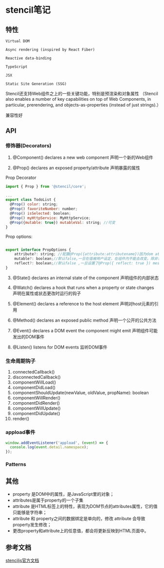 <!--
 * @Description: 
 * @Author: yanyuanfeng
 * @Date: 2021-03-09 14:25:32
 * @LastEditors: yanyuanfeng
 * @LastEditTime: 2022-03-18 14:41:31
-->
# stencil笔记

## 特性

    Virtual DOM

    Async rendering (inspired by React Fiber)
    
    Reactive data-binding

    TypeScript

    JSX
    
    Static Site Generation (SSG)

Stencil还支持Web组件之上的一些关键功能，特别是预渲染和对象属性
（Stencil also enables a number of key capabilities on top of Web Components, in particular, prerendering, and objects-as-properties (instead of just strings).）

兼容性好

## API

### 修饰器(Decorators)

1. @Component() declares a new web component 声明一个新的Web组件

2. @Prop() declares an exposed property/attribute 声明暴露的属性

Prop Decorator
```javascript
import { Prop } from '@stencil/core';

...
export class TodoList {
  @Prop() color: string;
  @Prop() favoriteNumber: number;
  @Prop() isSelected: boolean;
  @Prop() myHttpService: MyHttpService;
  @Prop({mutable: true}) mutableVal: string; //可变
}
```

Prop options:

```javascript

export interface PropOptions {
    attribute?: string; //配置@Prop({attribute:attributename})因为dom attribute只接受sting 设置的是attributes
    mutable?: boolean;//默认false,一旦在值被用户设定，在组件内不能去改变。除非该属性设置true，可变
    reflect?: boolean;//默认false ,一旦设置了@Prop({ reflect: true }) message = 'Hello';attributes 相当于<tag massage="hello"></tag>
}
```

3. @State() declares an internal state of the component  声明组件的内部状态

4. @Watch() declares a hook that runs when a property or state changes  声明在属性或状态更改时运行的钩子
5. @Element() declares a reference to the host element 声明对host元素的引用
6. @Method() declares an exposed public method  声明一个公开的公共方法
7. @Event() declares a DOM event the component might emit 声明组件可能发出的DOM事件
8. @Listen() listens for DOM events 监听DOM事件

### 生命周期钩子

1. connectedCallback()
2. disconnectedCallback()
3. componentWillLoad()
4. componentDidLoad()
5. componentShouldUpdate(newValue, oldValue, propName): boolean
6. componentWillRender()
7. componentDidRender()
8. componentWillUpdate()
9. componentDidUpdate()
10. render()

### appload事件

```javascript
window.addEventListener('appload', (event) => {
  console.log(event.detail.namespace);
});
```

### Patterns


## 其他

- property 是DOM中的属性，是JavaScript里的对象；
- attributes是属于property的一个子集
- attribute 是HTML标签上的特性，表现为DOM节点的attributes属性，它的值只能够是字符串；
- attribute 和 property之间的数据绑定是单向的，修改 attribute 会导致 property发生修改；
- 更改property和attribute上的任意值，都会将更新反映到HTML页面中。


## 参考文档

[stenciljs官方文档](https://stenciljs.com/docs/getting-started)